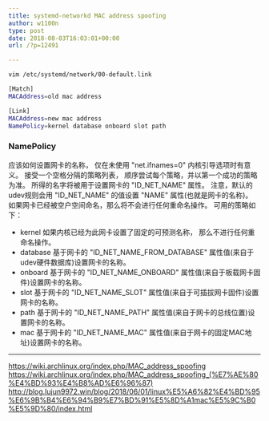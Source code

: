 ```yaml
---
title: systemd-networkd MAC address spoofing
author: w1100n
type: post
date: 2018-08-03T16:03:01+00:00
url: /?p=12491

---
```


```bash
vim /etc/systemd/network/00-default.link

[Match]
MACAddress=old mac address

[Link]
MACAddress=new mac address
NamePolicy=kernel database onboard slot path
```

### NamePolicy
  
应该如何设置网卡的名称， 仅在未使用 "net.ifnames=0" 内核引导选项时有意义。 接受一个空格分隔的策略列表， 顺序尝试每个策略，并以第一个成功的策略为准。 所得的名字将被用于设置网卡的 "ID_NET_NAME" 属性。 注意，默认的udev规则会用 "ID_NET_NAME" 的值设置 "NAME" 属性(也就是网卡的名称)。 如果网卡已经被空户空间命名，那么将不会进行任何重命名操作。 可用的策略如下：
  
- kernel
如果内核已经为此网卡设置了固定的可预测名称， 那么不进行任何重命名操作。
- database
基于网卡的 "ID_NET_NAME_FROM_DATABASE" 属性值(来自于udev硬件数据库)设置网卡的名称。
- onboard
基于网卡的 "ID_NET_NAME_ONBOARD" 属性值(来自于板载网卡固件)设置网卡的名称。
- slot
基于网卡的 "ID_NET_NAME_SLOT" 属性值(来自于可插拔网卡固件)设置网卡的名称。
- path
基于网卡的 "ID_NET_NAME_PATH" 属性值(来自于网卡的总线位置)设置网卡的名称。
- mac
基于网卡的 "ID_NET_NAME_MAC" 属性值(来自于网卡的固定MAC地址)设置网卡的名称。

---

https://wiki.archlinux.org/index.php/MAC_address_spoofing
https://wiki.archlinux.org/index.php/MAC_address_spoofing_(%E7%AE%80%E4%BD%93%E4%B8%AD%E6%96%87)  
http://blog.lujun9972.win/blog/2018/06/01/linux%E5%A6%82%E4%BD%95%E6%9B%B4%E6%94%B9%E7%BD%91%E5%8D%A1mac%E5%9C%B0%E5%9D%80/index.html  